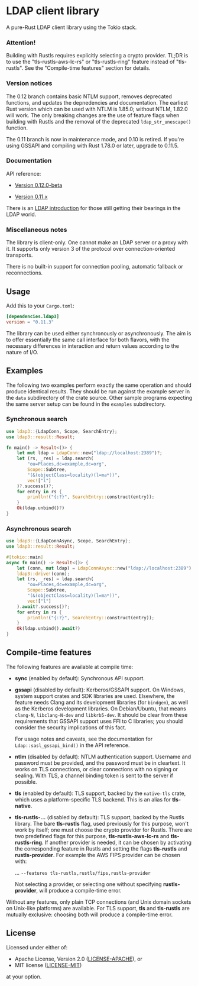 # LDAP client library

A pure-Rust LDAP client library using the Tokio stack.

### Attention!

Building with Rustls requires explicitly selecting a crypto provider. TL;DR is to use
the "tls-rustls-aws-lc-rs" or "tls-rustls-ring" feature instead of "tls-rustls".
See the "Compile-time features" section for details.

### Version notices

The 0.12 branch contains basic NTLM support, removes deprecated functions, and updates
the depnedencies and documentation. The earliest Rust version which can be used with NTLM
is 1.85.0; without NTLM, 1.82.0 will work. The only breaking changes are the use of feature
flags when building with Rustls and the removal of the deprecated `ldap_str_unescape()`
function.

The 0.11 branch is now in maintenance mode, and 0.10 is retired. If you're
using GSSAPI and compiling with Rust 1.78.0 or later, upgrade to 0.11.5.

### Documentation

API reference:

- [Version 0.12.0-beta](https://docs.rs/ldap3/0.12.0-beta.1/ldap3/)

- [Version 0.11.x](https://docs.rs/ldap3/0.11.5/ldap3/)

There is an [LDAP introduction](https://github.com/inejge/ldap3/blob/faeb0eb38f74ba71358f31ff8437dc3d247fb41c/LDAP-primer.md)
for those still getting their bearings in the LDAP world.

### Miscellaneous notes

The library is client-only. One cannot make an LDAP server or a proxy with it.
It supports only version 3 of the protocol over connection-oriented transports.

There is no built-in support for connection pooling, automatic fallback or
reconnections.

## Usage

Add this to your `Cargo.toml`:

```toml
[dependencies.ldap3]
version = "0.11.3"
```

The library can be used either synchronously or asynchronously. The aim is to
offer essentially the same call interface for both flavors, with the necessary
differences in interaction and return values according to the nature of I/O.

## Examples

The following two examples perform exactly the same operation and should produce identical
results. They should be run against the example server in the `data` subdirectory of the crate source.
Other sample programs expecting the same server setup can be found in the `examples` subdirectory.

### Synchronous search

```rust
use ldap3::{LdapConn, Scope, SearchEntry};
use ldap3::result::Result;

fn main() -> Result<()> {
    let mut ldap = LdapConn::new("ldap://localhost:2389")?;
    let (rs, _res) = ldap.search(
        "ou=Places,dc=example,dc=org",
        Scope::Subtree,
        "(&(objectClass=locality)(l=ma*))",
        vec!["l"]
    )?.success()?;
    for entry in rs {
        println!("{:?}", SearchEntry::construct(entry));
    }
    Ok(ldap.unbind()?)
}
```

### Asynchronous search

```rust
use ldap3::{LdapConnAsync, Scope, SearchEntry};
use ldap3::result::Result;

#[tokio::main]
async fn main() -> Result<()> {
    let (conn, mut ldap) = LdapConnAsync::new("ldap://localhost:2389").await?;
    ldap3::drive!(conn);
    let (rs, _res) = ldap.search(
        "ou=Places,dc=example,dc=org",
        Scope::Subtree,
        "(&(objectClass=locality)(l=ma*))",
        vec!["l"]
    ).await?.success()?;
    for entry in rs {
        println!("{:?}", SearchEntry::construct(entry));
    }
    Ok(ldap.unbind().await?)
}
```

## Compile-time features

The following features are available at compile time:

* __sync__ (enabled by default): Synchronous API support.

* __gssapi__ (disabled by default): Kerberos/GSSAPI support. On Windows, system support
  crates and SDK libraries are used. Elsewhere, the feature needs Clang and its development
  libraries (for `bindgen`), as well as the Kerberos development libraries. On Debian/Ubuntu,
  that means `clang-N`, `libclang-N-dev` and `libkrb5-dev`. It should be clear from these
  requirements that GSSAPI support uses FFI to C libraries; you should consider the security
  implications of this fact.

  For usage notes and caveats, see the documentation for `Ldap::sasl_gssapi_bind()` in
  the API reference.

* __ntlm__ (disabled by default): NTLM authentication support. Username and password must
  be provided, and the password must be in cleartext. It works on TLS connections, or clear
  connections with no signing or sealing. With TLS, a channel binding token is sent to the
  server if possible.

* __tls__ (enabled by default): TLS support, backed by the `native-tls` crate, which uses
  a platform-specific TLS backend. This is an alias for __tls-native__.

* __tls-rustls-...__ (disabled by default): TLS support, backed by the Rustls library. The
  bare __tls-rustls__ flag, used previously for this purpose, won't work by itself; one
  must choose the crypto provider for Rustls. There are two predefined flags for this
  purpose, __tls-rustls-aws-lc-rs__ and __tls-rustls-ring__. If another provider is
  needed, it can be chosen by activating the corresponding feature in Rustls and setting
  the flags __tls-rustls__ and __rustls-provider__. For example the AWS FIPS provider can
  be chosen with:

  ... `--features tls-rustls,rustls/fips,rustls-provider`

  Not selecting a provider, or selecting one without specifying __rustls-provider__, will
  produce a compile-time error.

Without any features, only plain TCP connections (and Unix domain sockets on Unix-like
platforms) are available. For TLS support, __tls__ and __tls-rustls__ are mutually
exclusive: choosing both will produce a compile-time error.

## License

Licensed under either of:

 * Apache License, Version 2.0 ([LICENSE-APACHE](LICENSE-APACHE)), or
 * MIT license ([LICENSE-MIT](LICENSE-MIT))

at your option.
